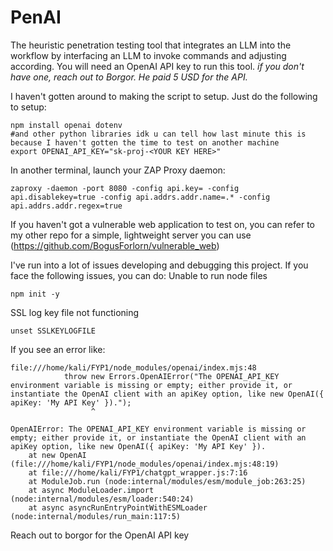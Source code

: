 # PenAI 
The heuristic penetration testing tool that integrates an LLM into the workflow by interfacing an LLM to invoke commands and adjusting according.
You will need an OpenAI API key to run this tool. _if you don't have one, reach out to Borgor. He paid 5 USD for the API._


I haven't gotten around to making the script to setup. Just do the following to setup:
```
npm install openai dotenv
#and other python libraries idk u can tell how last minute this is because I haven't gotten the time to test on another machine
export OPENAI_API_KEY="sk-proj-<YOUR KEY HERE>"
```

In another terminal, launch your ZAP Proxy daemon:
```
zaproxy -daemon -port 8080 -config api.key= -config api.disablekey=true -config api.addrs.addr.name=.* -config api.addrs.addr.regex=true
```

If you haven't got a vulnerable web application to test on, you can refer to my other repo for a simple, lightweight server you can use (https://github.com/BogusForlorn/vulnerable_web)


I've run into a lot of issues developing and debugging this project. If you face the following issues, you can do:
Unable to run node files
```
npm init -y
```

SSL log key file not functioning
```
unset SSLKEYLOGFILE
```


If you see an error like:
```
file:///home/kali/FYP1/node_modules/openai/index.mjs:48
            throw new Errors.OpenAIError("The OPENAI_API_KEY environment variable is missing or empty; either provide it, or instantiate the OpenAI client with an apiKey option, like new OpenAI({ apiKey: 'My API Key' }).");
                  ^

OpenAIError: The OPENAI_API_KEY environment variable is missing or empty; either provide it, or instantiate the OpenAI client with an apiKey option, like new OpenAI({ apiKey: 'My API Key' }).
    at new OpenAI (file:///home/kali/FYP1/node_modules/openai/index.mjs:48:19)
    at file:///home/kali/FYP1/chatgpt_wrapper.js:7:16
    at ModuleJob.run (node:internal/modules/esm/module_job:263:25)
    at async ModuleLoader.import (node:internal/modules/esm/loader:540:24)
    at async asyncRunEntryPointWithESMLoader (node:internal/modules/run_main:117:5)
```
Reach out to borgor for the OpenAI API key
